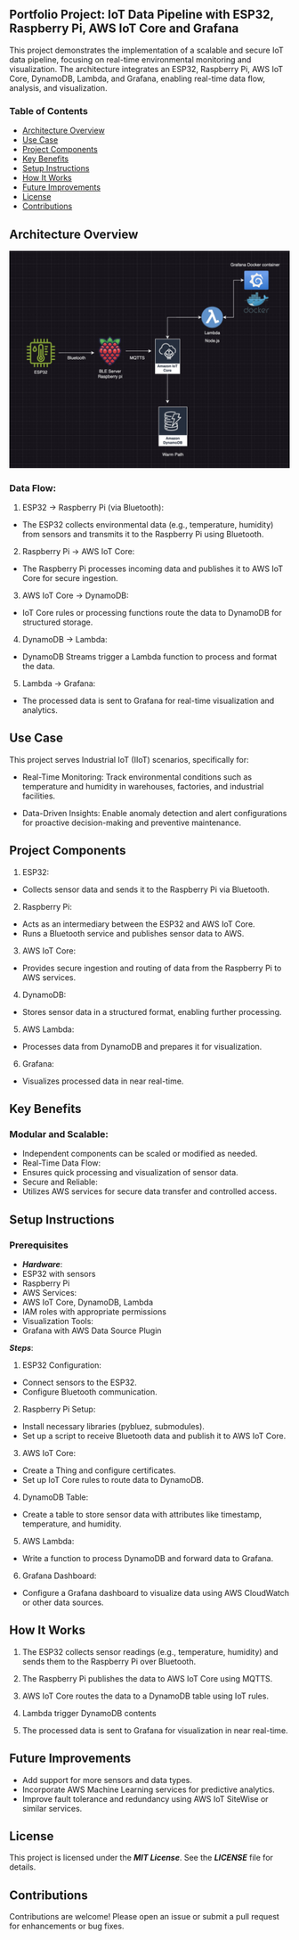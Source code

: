## Portfolio Project: IoT Data Pipeline with ESP32, Raspberry Pi, AWS IoT Core and Grafana

This project demonstrates the implementation of a scalable and secure IoT data pipeline, focusing on real-time environmental monitoring and visualization. The architecture integrates an ESP32, Raspberry Pi, AWS IoT Core, DynamoDB, Lambda, and Grafana, enabling real-time data flow, analysis, and visualization.

### Table of Contents

- [Architecture Overview](#architecture-overview)
- [Use Case](#use-case)
- [Project Components](#project-components)
- [Key Benefits](#key-benefits)
- [Setup Instructions](#setup-instructions)
- [How It Works](#how-it-works)
- [Future Improvements](#future-improvements)
- [License](#license)
- [Contributions](#contributions)

## Architecture Overview

![](screenshots/drawio.jpg)

### Data Flow:

1.	ESP32 → Raspberry Pi (via Bluetooth):
   -	The ESP32 collects environmental data (e.g., temperature, humidity) from sensors and transmits it to the Raspberry Pi using Bluetooth.

2.	Raspberry Pi → AWS IoT Core:
  - The Raspberry Pi processes incoming data and publishes it to AWS IoT Core for secure ingestion.

3.	AWS IoT Core → DynamoDB:
  -	IoT Core rules or processing functions route the data to DynamoDB for structured storage.

4.	DynamoDB → Lambda:
 -	DynamoDB Streams trigger a Lambda function to process and format the data.
	
5.	Lambda → Grafana:
 - The processed data is sent to Grafana for real-time visualization and analytics.

## Use Case

This project serves Industrial IoT (IIoT) scenarios, specifically for:
	
 - Real-Time Monitoring: Track environmental conditions such as temperature and humidity in warehouses, factories, and industrial facilities.
	
 - Data-Driven Insights: Enable anomaly detection and alert configurations for proactive decision-making and preventive maintenance.

## Project Components

1.	ESP32:
 - Collects sensor data and sends it to the Raspberry Pi via Bluetooth.

2.	Raspberry Pi:
 - Acts as an intermediary between the ESP32 and AWS IoT Core.
 - Runs a Bluetooth service and publishes sensor data to AWS.

3.	AWS IoT Core:
 - Provides secure ingestion and routing of data from the Raspberry Pi to AWS services.

4.	DynamoDB:
 - Stores sensor data in a structured format, enabling further processing.

5.	AWS Lambda:
 - Processes data from DynamoDB and prepares it for visualization.

6.	Grafana:
 - Visualizes processed data in near real-time.

## Key Benefits

  ### Modular and Scalable:
 - Independent components can be scaled or modified as needed.
 - Real-Time Data Flow:
 - Ensures quick processing and visualization of sensor data.
 - Secure and Reliable:
 - Utilizes AWS services for secure data transfer and controlled access.

## Setup Instructions

### Prerequisites

- ***Hardware***:
 - ESP32 with sensors
 - Raspberry Pi
 - AWS Services:
 - AWS IoT Core, DynamoDB, Lambda
 - IAM roles with appropriate permissions
 - Visualization Tools:
 - Grafana with AWS Data Source Plugin

***Steps***:

 1.	ESP32 Configuration:
 - Connect sensors to the ESP32.
 - Configure Bluetooth communication.
  
2.	Raspberry Pi Setup:
 - Install necessary libraries (pybluez, submodules).
 - Set up a script to receive Bluetooth data and publish it to AWS IoT Core.

3.	AWS IoT Core:
 - Create a Thing and configure certificates.
 - Set up IoT Core rules to route data to DynamoDB.

4.	DynamoDB Table:
 - Create a table to store sensor data with attributes like timestamp, temperature, and humidity.

5.	AWS Lambda:
 - Write a function to process DynamoDB and forward data to Grafana.

6.	Grafana Dashboard:
 - Configure a Grafana dashboard to visualize data using AWS CloudWatch or other data sources.

## How It Works

 1.	The ESP32 collects sensor readings (e.g., temperature, humidity) and sends them to the Raspberry Pi over Bluetooth.

 2.	The Raspberry Pi publishes the data to AWS IoT Core using MQTTS.

 3.	AWS IoT Core routes the data to a DynamoDB table using IoT rules.
 
 4.	Lambda trigger DynamoDB contents

 5.	The processed data is sent to Grafana for visualization in near real-time.

## Future Improvements

 - Add support for more sensors and data types.
 - Incorporate AWS Machine Learning services for predictive analytics.
 - Improve fault tolerance and redundancy using AWS IoT SiteWise or similar services.

## License

This project is licensed under the ***MIT License***. See the ***LICENSE*** file for details.

## Contributions

Contributions are welcome! Please open an issue or submit a pull request for enhancements or bug fixes.
